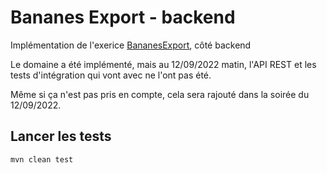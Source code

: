 # Bananes Export - backend

Implémentation de l'exerice [BananesExport](https://gitlab.com/aios-sh/BananesExport/-/blob/master/Back/README.md), côté
backend

Le domaine a été implémenté, mais au 12/09/2022 matin, l'API REST et les tests d'intégration qui vont avec ne l'ont pas été.

Même si ça n'est pas pris en compte, cela sera rajouté dans la soirée du 12/09/2022.

## Lancer les tests

`mvn clean test`
